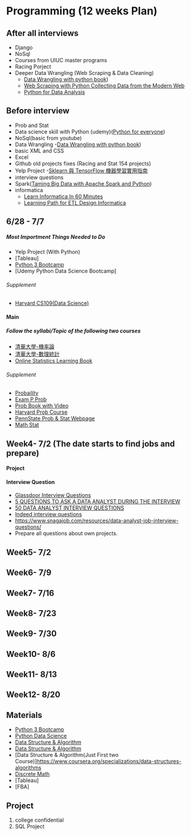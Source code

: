 # Programming (12 weeks Plan) 

## After all interviews
- Django
- NoSql
- Courses from UIUC master programs
- Racing Porject 
- Deeper Data Wrangling (Web Scraping & Data Cleaning)
  - [Data Wrangling with python book](https://github.com/Shivanandroy/Study-Materials/blob/master/Data%20Wrangling%20with%20Python.pdf))
  - [Web Scraping with Python Collecting Data from the Modern Web](http://index-of.es/Varios/Ryan%20Mitchell-Web%20Scraping%20with%20Python_%20Collecting%20Data%20from%20the%20Modern%20Web-O'Reilly%20Media%20(2015).pdf)
  - [Python for Data Analysis](http://opencarts.org/sachlaptrinh/pdf/28232.pdf)
## Before interview
- Prob and Stat
- Data science skill with Python (udemy)([Python for everyone](http://do1.dr-chuck.com/pythonlearn/EN_us/pythonlearn.pdf))
- NoSql(basic from youtube)
- Data Wrangling -[Data Wrangling with python book](https://github.com/Shivanandroy/Study-Materials/blob/master/Data%20Wrangling%20with%20Python.pdf))
- basic XML and CSS
- Excel 
- Github old projects fixes (Racing and Stat 154 projects)
- Yelp Project
  -[Sklearn 與 TensorFlow 機器學習實用指南](https://github.com/apachecn/hands_on_Ml_with_Sklearn_and_TF)
- interview questions
- Spark([Taming Big Data with Apache Spark and Python](https://www.udemy.com/taming-big-data-with-apache-spark-hands-on/))
- informatica
  - [Learn Informatica In 60 Minutes](https://www.youtube.com/watch?v=3scD3llibJA)
  - [Learning Path for ETL Design Informatica](https://dwbi.org/etl/informatica)
 

## 6/28 - 7/7
##### Most Importment Things Needed to Do
- Yelp Project (With Python)
- [Tableau]
- [Python 3 Bootcamp](https://www.udemy.com/complete-python-bootcamp/)
- [Udemy Python Data Science Bootcamp]
###### Supplement 
- [Harvard CS109(Data Science)](http://cs109.github.io/2015/pages/videos.html)

#### Main 
##### Follow the syllabi/Topic of the following two courses
- [清華大學-機率論](http://www.stat.nthu.edu.tw/~swcheng/Teaching/math2810/index.html)
- [清華大學-數理統計](http://www.stat.nthu.edu.tw/~swcheng/Teaching/stat3875/index.html)
- [Online Statistics Learning Book](http://onlinestatbook.com/2/index.html)
###### Supplement 
- [Probaility](https://www.edx.org/course/introduction-probability-science-mitx-6-041x-2)
- [Exam P Prob](https://www.youtube.com/watch?v=1WONKtD2-Yw&list=PLOw9lluHPKfFja9xiHoV0voroJVN0ePB3)
- [Prob Book with Video](http://www.math.wm.edu/~leemis/videos/probability/)
- [Harvard Prob Course](https://www.edx.org/course/introduction-to-probability-0)
- [PennState Prob & Stat Webpage](https://newonlinecourses.science.psu.edu/stat414/node/17/)
- [Math Stat](https://ocw.mit.edu/courses/mathematics/18-650-statistics-for-applications-fall-2016/lecture-videos/)

## Week4- 7/2 (The date starts to find jobs and prepare)
#### Project
#### Interview Question
- [Glassdoor Interview Questions](https://www.glassdoor.com/Interview/data-analyst-interview-questions-SRCH_KO0,12_SDMC.htm)
- [5 QUESTIONS TO ASK A DATA ANALYST DURING THE INTERVIEW](http://www.maassmedia.com/2016/09/26/5-questions-data-analyst-interview/)
- [50 DATA ANALYST INTERVIEW QUESTIONS](https://www.listendata.com/2017/01/data-analyst-interview-questions.html)
- [Indeed interview questions](https://www.indeed.com/hire/interview-questions/data-analyst)
- https://www.snagajob.com/resources/data-analyst-job-interview-questions/
- Prepare all questions about own projects.

## Week5- 7/2
## Week6- 7/9
## Week7- 7/16
## Week8- 7/23
## Week9- 7/30
## Week10- 8/6
## Week11- 8/13
## Week12- 8/20


## Materials



- [Python 3 Bootcamp](https://www.udemy.com/complete-python-bootcamp/)
- [Python Data Science](https://www.udemy.com/python-for-data-science-and-machine-learning-bootcamp/)
- [Data Structure & Algorithm](https://www.udemy.com/python-for-data-structures-algorithms-and-interviews/)
- [Data Structure & Algorithm](https://www.udacity.com/course/technical-interview--ud513)
- [Data Structure & Algorithm(Just First two Course)]https://www.coursera.org/specializations/data-structures-algorithms
- [Discrete Math](https://ocw.mit.edu/courses/electrical-engineering-and-computer-science/6-042j-mathematics-for-computer-science-fall-2010/video-lectures/)
- [Tableau]
- [FBA]

## Project
1. college confidential  
2. SQL Project
